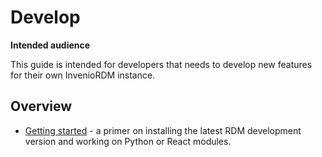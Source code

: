 # Develop

**Intended audience**

This guide is intended for developers that needs to develop new features for
their own InvenioRDM instance.

## Overview

- [Getting started](getting-started.md) - a primer on installing the latest RDM development version and working on Python or React modules.

